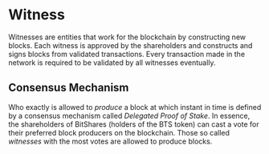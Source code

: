 # Witness

Witnesses are entities that work for the blockchain by constructing new blocks.
Each witness is approved by the shareholders and constructs and signs blocks
from validated transactions. Every transaction made in the network is required
to be validated by all witnesses eventually.

## Consensus Mechanism

Who exactly is allowed to *produce* a block at which instant in time is defined by a
consensus mechanism called *Delegated Proof of Stake*. In essence, the
shareholders of BitShares (holders of the BTS token) can cast a vote for their
preferred block producers on the blockchain. Those so called *witnesses* with
the most votes are allowed to produce blocks.
